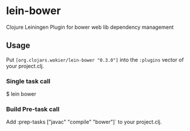 lein-bower
==========

Clojure Leiningen Plugin for bower web lib dependency management

## Usage

Put `[org.clojars.wokier/lein-bower "0.3.0"]` into the `:plugins` vector of your project.clj.

### Single task call

$ lein bower

### Build Pre-task call

Add :prep-tasks ["javac" "compile" "bower"]` to your project.clj.

